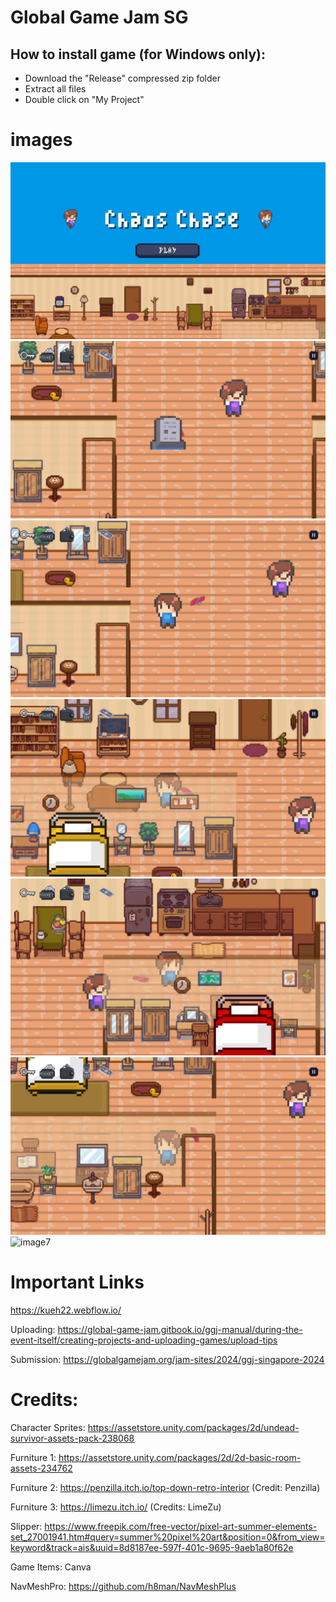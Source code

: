 # Global Game Jam SG

## How to install game (for Windows only):

- Download the "Release" compressed zip folder
- Extract all files
- Double click on "My Project"

# images

![image1](https://github.com/Make-Me-Laugh/Chaos-Chase/blob/main/images/image_008_0000.jpg)
![image2](https://github.com/Make-Me-Laugh/Chaos-Chase/blob/main/images/image_003_0000.jpg)
![image3](https://github.com/Make-Me-Laugh/Chaos-Chase/blob/main/images/image_007_0000.jpg)
![image4](https://github.com/Make-Me-Laugh/Chaos-Chase/blob/main/images/image_009_0000.jpg)
![image5](https://github.com/Make-Me-Laugh/Chaos-Chase/blob/main/images/image_010_0000.jpg)
![image6](https://github.com/Make-Me-Laugh/Chaos-Chase/blob/main/images/image_011_0000.jpg)
![image7](https://github.com/Make-Me-Laugh/Chaos-Chase/blob/main/images/image_012_0000.jpg)

# Important Links

https://kueh22.webflow.io/

Uploading: https://global-game-jam.gitbook.io/ggj-manual/during-the-event-itself/creating-projects-and-uploading-games/upload-tips

Submission: https://globalgamejam.org/jam-sites/2024/ggj-singapore-2024

# Credits:

Character Sprites: https://assetstore.unity.com/packages/2d/undead-survivor-assets-pack-238068

Furniture 1: https://assetstore.unity.com/packages/2d/2d-basic-room-assets-234762

Furniture 2: https://penzilla.itch.io/top-down-retro-interior (Credit: Penzilla)

Furniture 3: https://limezu.itch.io/ (Credits: LimeZu)

Slipper: https://www.freepik.com/free-vector/pixel-art-summer-elements-set_27001941.htm#query=summer%20pixel%20art&position=0&from_view=keyword&track=ais&uuid=8d8187ee-597f-401c-9695-9aeb1a80f62e

Game Items: Canva

NavMeshPro: https://github.com/h8man/NavMeshPlus
